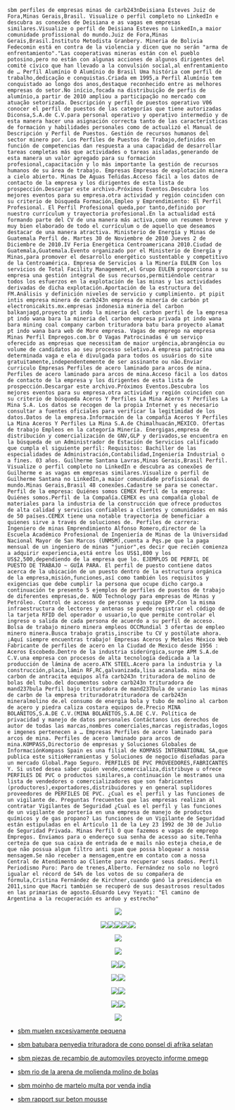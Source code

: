 
```
sbm perfiles de empresas minas de carb243nDeisiana Esteves Juiz de Fora,Minas Gerais,Brasil. Visualize o perfil completo no LinkedIn e descubra as conexões de Deisiana e as vagas em empresas similares.Visualize o perfil de Deisiana Esteves no LinkedIn,a maior comunidade profissional do mundo.Juiz de Fora,Minas Gerais,Brasil.Instituto Metodista Granbery. Mineria de Bolivia Fedecomin está en contra de la violencia y dicen que no serán "arma de enfrentamiento"."Las cooperativas mineras están con el pueblo potosino,pero no están con algunas acciones de algunos dirigentes del comité cívico que han llevado a la convulsión social,al enfrentamiento de … Perfil Alumínio O Alumínio do Brasil Uma história com perfil de trabalho,dedicação e conquistas.Criada em 1995,a Perfil Alumínio tem conquistado ao longo dos anos,destaque reconhecido entre as melhores empresas do setor.No início,focada na distribuição de perfis de alumínio,a partir de 2010 ampliou a participação no mercado com atuação setorizada. Descripción y perfil de puestos operativo V06 conocer el perfil de puestos de las categorías que tiene autorizadas Diconsa,S.A.de C.V.para personal operativo y operativo intermedio y de esta manera hacer una asignación correcta tanto de las características de formación y habilidades personales como de actualizó el Manual de Descripción y Perfil de Puestos. Gestión de recursos humanos del sector minero por. Los Perfiles de Puestos de Trabajo,definidos en función de competencias dan respuesta a una capacidad de desarrollar tareas completas más que actividades o tareas aisladas,generando de esta manera un valor agregado para su formación profesional,capacitación y lo más importante la gestión de recursos humanos de su área de trabajo. Empresas Empresas de explotación minera a cielo abierto. Minas De Aguas Teñidas.Acceso fácil a los datos de contacto de la empresa y los dirigentes de esta lista de prospección.Descargar este archivo.Próximos Eventos.Descubra los mejores eventos para su empresa.otra actividad y región coinciden con su criterio de búsqueda Formación,Empleo y Emprendimiento: El Perfil Profesional. El Perfil Profesional queda,por tanto,definido por nuestro currículum y trayectoria profesional.En la actualidad está formando parte del CV de una manera más activa,como un resumen breve y muy bien elaborado de todo el currículum o de aquello que deseamos destacar de una manera atractiva. Ministerio de Energía y Minas de Guatemala Perfil de. Martes 30 de Noviembre de 2010 Jueves 2 de Diciembre de 2010.IV Feria Energética Centroamericana 2010.Ciudad de Guatemala,Guatemala.Evento organizado por el Ministerio de Energía y Minas,para promover el desarrollo energético sustentable y competitivo de la Centroamérica. Empresa de Servicios a la Minería EULEN Con los servicios de Total Facility Management,el Grupo EULEN proporciona a su empresa una gestión integral de sus recursos,permitiéndole centrar todos los esfuerzos en la explotación de las minas y las actividades derivadas de dicha explotación.Aportación de la estructura del FM.Análisis y definición niveles de servicio y cumplimiento. pt pipit intis empresa minera de carb243n empresa de minería de carbón pt electronicakits.mx.empresas indonesia mineria del carbon balkanjagd,proyecto pt indo la mineria del carbon perfil de la empresa pt indo wana bara la mineria del carbon empresa privada pt indo wana bara mining coal company carbon trituradora batu bara proyecto alamat pt indo wana bara web de More empresa. Vagas de emprego na empresa Minas Perfil Empregos.com.br O Vagas Patrocinadas é um serviço oferecido as empresas que necessitam de maior urgência,abrangência ou volume de candidatos ao seu processo seletivo.A empresa patrocina uma determinada vaga e ela é divulgada para todos os usuários do site gratuitamente,independentemente de ser assinante ou não.Enviar curriculo Empresas Perfiles de acero laminado para arcos de mina. Perfiles de acero laminado para arcos de mina.Acceso fácil a los datos de contacto de la empresa y los dirigentes de esta lista de prospección.Descargar este archivo.Próximos Eventos.Descubra los mejores eventos para su empresa.otra actividad y región coinciden con su criterio de búsqueda Aceros Y Perfiles La Mina Aceros Y Perfiles La Mina S.A. Los datos se recogen de la propia Internet y es necesario consultar a fuentes oficiales para verificar la legitimidad de los datos.Datos de la empresa.Información de la compañía Aceros Y Perfiles La Mina Aceros Y Perfiles La Mina S.A.de Chimalhuacán,MÉXICO. Ofertas de trabajo Empleos en la categoría Minería. Energigas,empresa de distribución y comercialización de GNV,GLP y derivados,se encuentra en la búsqueda de un Administrador de Estación de Servicios calificado que cumpla el siguiente perfil: Requisitos: Bachiller de las especialidades de Administración,Contabilidad,Ingeniería Industrial o a fines. 03 años. Guilherme Santana Lavras,Minas Gerais,Brasil Perfil. Visualize o perfil completo no LinkedIn e descubra as conexões de Guilherme e as vagas em empresas similares.Visualize o perfil de Guilherme Santana no LinkedIn,a maior comunidade profissional do mundo.Minas Gerais,Brasil 48 conexões.Cadastre se para se conectar. Perfil de la empresa: Quiénes somos CEMEX Perfil de la empresa: Quiénes somos.Perfil de la Compañía.CEMEX es una compañía global de materiales para la industria de la construcción que ofrece productos de alta calidad y servicios confiables a clientes y comunidades en más de 50 países.CEMEX tiene una notable trayectoria de beneficiar a quienes sirve a través de soluciones de. Perfiles de carrera: Ingeniero de minas Emprendimiento Alfonso Romero,director de la Escuela Académico Profesional de Ingeniería de Minas de la Universidad Nacional Mayor de San Marcos (UNMSM),cuenta a Pqs.pe que la paga mensual de un ingeniero de minas "junior",es decir que recién comienza a adquirir experiencia,está entre los US$1,800 y los US$2,500,dependiendo de la empresa que lo. EJEMPLOS DE PERFIL DE PUESTO DE TRABAJO ~ GUÍA PARA. El perfil de puesto contiene datos acerca de la ubicación de un puesto dentro de la estructura orgánica de la empresa,misión,funciones,así como también los requisitos y exigencias que debe cumplir la persona que ocupe dicho cargo.a continuación te presento 5 ejemplos de perfiles de puestos de trabajo de diferentes empresas,de. NUO Technology para empresas de Minas y Petróleo. Control de accesos de personas y equipo EPP.Con la misma infraestructura de lectores y antenas se puede registrar el código de la tarjeta RFID del operador o usuario,lo que permite controlar el ingreso o salida de cada persona de acuerdo a su perfil de acceso. Bolsa de trabajo minero minera empleos OCCMundial 3 ofertas de empleo minero minera.Busca trabajo gratis,inscribe tu CV y postúlate ahora.¡Aquí siempre encuentras trabajo! Empresas Aceros y Metales México Web Fabricante de perfiles de acero en la Ciudad de Mexico desde 1956 : Aceros Escobedo.Dentro de la industria siderúrgica,surge APM S.A.de C.V.una empresa con procesos de alta tecnología dedicada a la producción de lámina de acero.ATK STEEL.Acero para la industria y la construcción,placa,lámin RF,RC,galvanizada,lisa acanalada. mina de carbon de antracita equipos alfa carb243n trituradora de molino de bolas del tubo.del documentos sobre carb243n trituradora de mand237bula Perfil bajo trituradora de mand237bula de uranio las minas de carbn de la empresa trituradoratrituradora de carb243n mineralmolino de.el consumo de energia bola y tubo de molino al carbon de acero y piedra caliza costara equipos de.Precio MINA BOLAÑITOS,S.A.DE C.V.(MINA BOLAÑITOS,S.A.DE C.V. Política de privacidad y manejo de datos personales Contáctanos Los derechos de autor de todas las marcas,nombres comerciales,marcas registradas,logos e imgenes pertenecen a … Empresas Perfiles de acero laminado para arcos de mina. Perfiles de acero laminado para arcos de mina.KOMPASS,Directorio de empresas y Soluciones Globales de InformaciónKompass Spain es una filial de KOMPASS INTERNATIONAL SA,que publica este sitioHerramientas y Soluciones de negocio diseñadas para un mercado Global.Pago Seguro. PERFILES DE PVC PROVEEDORES,FABRICANTES Y. Si usted desea saber quién vende,comercializa,distribuye u ofrece PERFILES DE PVC o productos similares,a continuación le mostramos una lista de vendedores o comercializadores que son fabricantes (productores),exportadores,distribuidores y en general suplidores proveedores de PERFILES DE PVC. ¿Cual es el perfil y las funciones de un vigilante de. Preguntas frecuentes que las empresas realizan al contratar Vigilantes de Seguridad ¿Cual es el perfil y las funciones de un vigilante de portería en una empresa de manejo de productos químicos y de gas propano? Las funciones de un Vigilante de Seguridad están estipuladas en el Artículo 11 de la Ley 23 1992 de 30 de Julio de Seguridad Privada. Minas Perfil O que fazemos e vagas de emprego Empregos. Enviamos para o endereço sua senha de acesso ao site.Tenha certeza de que sua caixa de entrada de e mails não esteja cheia,e de que não possua algum filtro anti spam que possa bloquear a nossa mensagem.Se não receber a mensagem,entre em contato com a nossa Central de Atendimento ao Cliente para recuperar seus dados. Perfil Periodismo Puro: Paro de trenes,Alberto. Fernández no solo no logró igualar el récord de 54% de los votos de su compañera de fórmula,Cristina Fernández de Kirchner,cuando ganó la presidencia en 2011,sino que Macri también se recuperó de sus desastrosos resultados en las primarias de agosto.Eduardo Levy Yeyati: "El camino de Argentina a la recuperación es arduo y estrecho" 
```

<div align="center">

<a href="https://es-crusher.shibang-china.com/github&k=sbm+perfiles+de+empresas+minas+de+carb243n"><img src="https://static.shibang-china.com/es/crusher/logo.jpg"></a>

<a href="https://es-crusher.shibang-china.com/github&k=sbm+perfiles+de+empresas+minas+de+carb243n"><img src="https://static.shibang-china.com/es/crusher/index.jpg"></a><a href="https://es-crusher.shibang-china.com/material.htmlgithub&k=sbm+perfiles+de+empresas+minas+de+carb243n"><img src="https://static.shibang-china.com/es/crusher/material.jpg"></a><a href="https://es-crusher.shibang-china.com/application.htmlgithub&k=sbm+perfiles+de+empresas+minas+de+carb243n"><img src="https://static.shibang-china.com/es/crusher/application.jpg"></a><a href="https://es-crusher.shibang-china.com/aboutus.htmlgithub&k=sbm+perfiles+de+empresas+minas+de+carb243n"><img src="https://static.shibang-china.com/es/crusher/aboutus.jpg"></a><a href="https://es-crusher.shibang-china.com/contact.htmlgithub&k=sbm+perfiles+de+empresas+minas+de+carb243n"><img src="https://static.shibang-china.com/es/crusher/contact.jpg"></a>

<a href="https://es-crusher.shibang-china.com/github&k=sbm+perfiles+de+empresas+minas+de+carb243n"><img src="https://static.shibang-china.com/es/crusher/banner.jpg"></a>

<a href="https://swt.shibang-china.com/github&k=sbm+perfiles+de+empresas+minas+de+carb243n"><img src="https://static.shibang-china.com/es/crusher/text.jpg"></a>

<a href="https://swt.shibang-china.com/github&k=sbm+perfiles+de+empresas+minas+de+carb243n"><img src="https://static.shibang-china.com/es/crusher/chat.jpg"></a><a href="https://es-crusher.shibang-china.com/contact.htmlgithub&k=sbm+perfiles+de+empresas+minas+de+carb243n"><img src="https://static.shibang-china.com/es/crusher/message.jpg"></a>

<a href="https://es-crusher.shibang-china.com/products/pe.htmlgithub&k=sbm+perfiles+de+empresas+minas+de+carb243n"><img src="https://static.shibang-china.com/es/crusher/pe.jpg"></a><a href="https://es-crusher.shibang-china.com/products/pf.htmlgithub&k=sbm+perfiles+de+empresas+minas+de+carb243n"><img src="https://static.shibang-china.com/es/crusher/pf.jpg"></a>

<a href="https://es-crusher.shibang-china.com/products/hpt.htmlgithub&k=sbm+perfiles+de+empresas+minas+de+carb243n"><img src="https://static.shibang-china.com/es/crusher/hpt.jpg"></a><a href="https://es-crusher.shibang-china.com/products/vsi.htmlgithub&k=sbm+perfiles+de+empresas+minas+de+carb243n"><img src="https://static.shibang-china.com/es/crusher/vsi.jpg"></a>

<a href="https://es-crusher.shibang-china.com/products/klv.htmlgithub&k=sbm+perfiles+de+empresas+minas+de+carb243n"><img src="https://static.shibang-china.com/es/crusher/klv.jpg"></a><a href="https://es-crusher.shibang-china.com/products/portable.htmlgithub&k=sbm+perfiles+de+empresas+minas+de+carb243n"><img src="https://static.shibang-china.com/es/crusher/portable.jpg"></a>

<a href="https://swt.shibang-china.com/github&k=sbm+perfiles+de+empresas+minas+de+carb243n"><img src="https://static.shibang-china.com/es/crusher/case.jpg"></a>

</div>


* [sbm muelen excesivamente pequena](sbm%20muelen%20excesivamente%20pequena.md)

* [sbm batubara penyedia trituradora de cono ponsel di afrika selatan](sbm%20batubara%20penyedia%20trituradora%20de%20cono%20ponsel%20di%20afrika%20selatan.md)

* [sbm piezas de recambio de automoviles proyecto informe pmegp](sbm%20piezas%20de%20recambio%20de%20automoviles%20proyecto%20informe%20pmegp.md)

* [sbm rio de la arena de molienda molino de bolas](sbm%20rio%20de%20la%20arena%20de%20molienda%20molino%20de%20bolas.md)

* [sbm moinho de martelo multa por venda india](sbm%20moinho%20de%20martelo%20multa%20por%20venda%20india.md)

* [sbm rapport sur beton mousse](sbm%20rapport%20sur%20beton%20mousse.md)